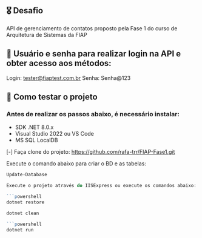 ## 🎖️ Desafio
API de gerenciamento de contatos proposto pela Fase 1 do curso de Arquitetura de Sistemas da FIAP

## 🔑 Usuário e senha para realizar login na API e obter acesso aos métodos:
Login: tester@fiaptest.com.br
Senha: Senha@123

## 🧪 Como testar o projeto

### Antes de realizar os passos abaixo, é necessário instalar:
- SDK .NET 8.0.x
- Visual Studio 2022 ou VS Code
- MS SQL LocalDB

[-] Faça clone do projeto:
https://github.com/rafa-trr/FIAP-Fase1.git

Execute o comando abaixo para criar o BD e as tabelas:

```powershell
Update-Database

Execute o projeto através do IISExpress ou execute os comandos abaixo:

```powershell
dotnet restore
```

```powershell
dotnet clean

```powershell
dotnet run
